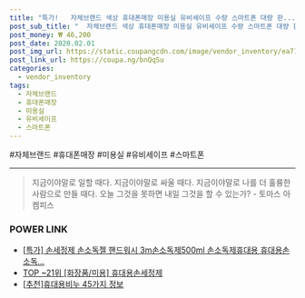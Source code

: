 ```yaml
--- 
title: "특가!   자체브랜드 색상 휴대폰매장 미용실 유비세이프 수량 스마트폰 대량 판..." 
post_sub_title: "  자체브랜드 색상 휴대폰매장 미용실 유비세이프 수량 스마트폰 대량 판촉 휴대폰 자외선 살균기" 
post_money: ₩ 46,200 
post_date: 2020.02.01 
post_img_url: https://static.coupangcdn.com/image/vendor_inventory/ea71/bce2e953a5b4bfb28599900fccc23aa4ca9e7c5d87bf33223380274a7bb6.jpg 
post_link_url: https://coupa.ng/bnQqSu 
categories: 
  - vendor_inventory 
tags: 
  - 자체브랜드 
  - 휴대폰매장 
  - 미용실 
  - 유비세이프 
  - 스마트폰 
--- 
```

  #자체브랜드 #휴대폰매장 #미용실 #유비세이프 #스마트폰 
<hr> 

> 지금이야말로 일할 때다. 지금이야말로 싸울 때다. 지금이야말로 나를 더 훌륭한 사람으로 만들 때다. 오늘 그것을 못하면 내일 그것을 할 수 있는가? - 토마스 아켐피스 


### POWER LINK

* <a href="https://blog.naver.com/sakai111/221787935951" target="_blank">[특가] 손세정제 손소독젤 핸드워시 3m손소독제500ml 손소독제휴대용 휴대용손소독...</a>
* <a href="https://blog.naver.com/an0733/221787429731" target="_blank"> TOP ~21위 [화장품/미용] 휴대용손세정제</a>
* <a href="https://blog.naver.com/fasyy4321/221788686196" target="_blank">[추천]휴대용비누 45가지 정보</a>
